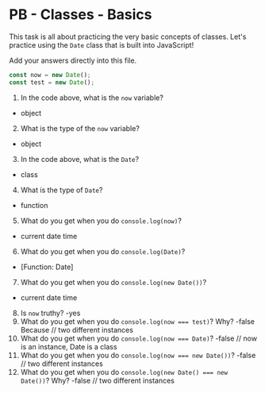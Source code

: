 # PB - Classes - Basics

This task is all about practicing the very basic concepts of classes. Let's practice using the `Date` class that is built into JavaScript!

Add your answers directly into this file.

```js
const now = new Date();
const test = new Date();
```

1. In the code above, what is the `now` variable?

- object

2. What is the type of the `now` variable?

- object

3. In the code above, what is the `Date`?

- class

4. What is the type of `Date`?

- function

5. What do you get when you do `console.log(now)`?

- current date time

6. What do you get when you do `console.log(Date)`?

- [Function: Date]

7. What do you get when you do `console.log(new Date())`?

- current date time

8. Is `now` truthy?
   -yes
9. What do you get when you do `console.log(now === test)`? Why?
   -false Because // two different instances
10. What do you get when you do `console.log(now === Date)`?
    -false // now is an instance, Date is a class
11. What do you get when you do `console.log(now === new Date())`?
    -false // two different instances
12. What do you get when you do `console.log(new Date() === new Date())`? Why?
    -false // two different instances
